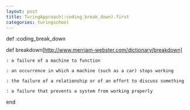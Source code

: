 ```yaml
---
layout: post
title: TuringApproach(:coding_break_down).first
categories: turingschool
---
```

def :coding_break_down


 def breakdown[http://www.merriam-webster.com/dictionary/breakdown]
    
    : a failure of a machine to function  
    
    : an occurrence in which a machine (such as a car) stops working
    
    : the failure of a relationship or of an effort to discuss something
    
    : a failure that prevents a system from working properly
    
end
